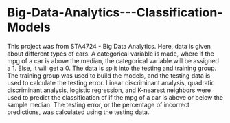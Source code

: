 # Big-Data-Analytics---Classification-Models

This project was from STA4724 - Big Data Analytics. Here, data is given about different types of cars. A categorical variable is made, where if the mpg of a car is above the median, the categorical variable will be assigned a 1. Else, it will get a 0. The data is split into the testing and training group. The training group was used to build the models, and the testing data is used to calculate the testing error. Linear discriminant analysis, quadratic discriminant analysis, logistic regression, and K-nearest neighbors were used to predict the classification of if the mpg of a car is above or below the sample median. The testing error, or the percentage of incorrect predictions, was calculated using the testing data.
